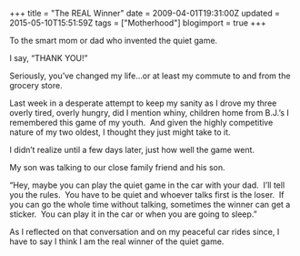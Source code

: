 +++
title = "The REAL Winner"
date = 2009-04-01T19:31:00Z
updated = 2015-05-10T15:51:59Z
tags = ["Motherhood"]
blogimport = true 
+++

To the smart mom or dad who invented the quiet game.

I say, “THANK YOU!”

Seriously, you’ve changed my life…or at least my commute to and from the grocery store.&#160; 

Last week in a desperate attempt to keep my sanity as I drove my three overly tired, overly hungry, did I mention whiny, children home from B.J.’s I remembered this game of my youth.&#160; And given the highly competitive nature of my two oldest, I thought they just might take to it. 

I didn’t realize until a few days later, just how well the game went.

My son was talking to our close family friend and his son. 

“Hey, maybe you can play the quiet game in the car with your dad.&#160; I’ll tell you the rules.&#160; You have to be quiet and whoever talks first is the loser.&#160; If you can go the whole time without talking, sometimes the winner can get a sticker.&#160; You can play it in the car or when you are going to sleep.”

As I reflected on that conversation and on my peaceful car rides since, I have to say I think I am the real winner of the quiet game.&#160; 
